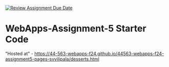 [![Review Assignment Due Date](https://classroom.github.com/assets/deadline-readme-button-22041afd0340ce965d47ae6ef1cefeee28c7c493a6346c4f15d667ab976d596c.svg)](https://classroom.github.com/a/n6Rbr9Og)
# WebApps-Assignment-5 Starter Code
"Hosted at" - https://44-563-webapps-f24.github.io/44563-webapps-f24-assignment5-pages-svvilipala/desserts.html
